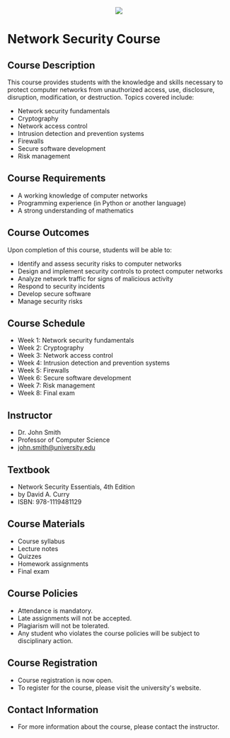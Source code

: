 <p align="center">
<img src="https://github.com/drshahizan/learn-github/blob/main/exercise/firozypd/images/picture.JPG"/>
</p>

# Network Security Course

## Course Description

This course provides students with the knowledge and skills necessary to protect computer networks from unauthorized access, use, disclosure, disruption, modification, or destruction. Topics covered include:

* Network security fundamentals
* Cryptography
* Network access control
* Intrusion detection and prevention systems
* Firewalls
* Secure software development
* Risk management

## Course Requirements

* A working knowledge of computer networks
* Programming experience (in Python or another language)
* A strong understanding of mathematics

## Course Outcomes

Upon completion of this course, students will be able to:

* Identify and assess security risks to computer networks
* Design and implement security controls to protect computer networks
* Analyze network traffic for signs of malicious activity
* Respond to security incidents
* Develop secure software
* Manage security risks

## Course Schedule

* Week 1: Network security fundamentals
* Week 2: Cryptography
* Week 3: Network access control
* Week 4: Intrusion detection and prevention systems
* Week 5: Firewalls
* Week 6: Secure software development
* Week 7: Risk management
* Week 8: Final exam

## Instructor

* Dr. John Smith
* Professor of Computer Science
* john.smith@university.edu

## Textbook

* Network Security Essentials, 4th Edition
* by David A. Curry
* ISBN: 978-1119481129

## Course Materials

* Course syllabus
* Lecture notes
* Quizzes
* Homework assignments
* Final exam

## Course Policies

* Attendance is mandatory.
* Late assignments will not be accepted.
* Plagiarism will not be tolerated.
* Any student who violates the course policies will be subject to disciplinary action.

## Course Registration

* Course registration is now open.
* To register for the course, please visit the university's website.

## Contact Information

* For more information about the course, please contact the instructor.
